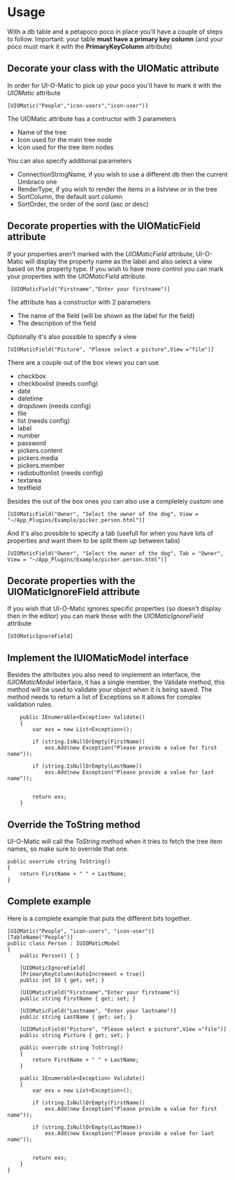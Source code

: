 # Usage #

With a db table and a petapoco poco in place you'll have a couple of steps to follow. Important: your table **must have a primary key column** (and your poco must mark it with the **PrimaryKeyColumn** attribute)


## Decorate your class with the UIOMatic attribute ##

In order for UI-O-Matic to pick up your poco you'll have to mark it with the *UIOMatic* attribute

	[UIOMatic("People","icon-users","icon-user")]

The UIOMatic attribute has a contructor with 3 parameters
	
- Name of the tree
- Icon used for the main tree node
- Icon used for the tree item nodes

You can also specify additional parameters

- ConnectionStringName, if you wish to use a different db then the current Umbraco one
- RenderType, if you wish to render the items in a listview or in the tree
- SortColumn, the default sort column
- SortOrder, the order of the sord (asc or desc) 

## Decorate properties with the UIOMaticField attribute ##

If your properties aren't marked with the *UIOMaticField* attribute, UI-O-Matic will display the property name as the label and also select a view based on the property type. If you wish to have more control you can mark your properties with the *UIOMaticField* attribute.

	 [UIOMaticField("Firstname","Enter your firstname")]

The attribute has a constructor with 2 parameters

- The name of the field (will be shown as the label for the field)
- The description of the field

Optionally it's also possible to specify a view

	[UIOMaticField("Picture", "Please select a picture",View ="file")]

There are a couple out of the box views you can use

- checkbox
- checkboxlist (needs config)
- date
- datetime
- dropdown (needs config)
- file
- list (needs config)
- label
- number
- password
- pickers.content
- pickers.media
- pickers.member
- radiobuttonlist (needs config)
- textarea
- textfield

Besides the out of the box ones you can also use a completely custom one 

 	[UIOMaticField("Owner", "Select the owner of the dog", View = "~/App_Plugins/Example/picker.person.html")]

And it's also possible to specify a tab (usefull for when you have lots of properties and want them to be split them up between tabs)

	[UIOMaticField("Owner", "Select the owner of the dog", Tab = "Owner", View = "~/App_Plugins/Example/picker.person.html")]

## Decorate properties with the UIOMaticIgnoreField attribute ##

If you wish that UI-O-Matic ignores specific properties (so doesn't display then in the editor) you can mark those with the *UIOMaticIgnoreField* attribute

	[UIOMaticIgnoreField]

## Implement the IUIOMaticModel interface ##

Besides the attributes you also need to implement an interface, the *IUIOMaticModel* interface, it has a single member, the Validate method, this method will be used to validate your object when it is being saved. The method needs to return a list of Exceptions so it allows for complex validation rules.

        public IEnumerable<Exception> Validate()
        {
            var exs = new List<Exception>();

            if (string.IsNullOrEmpty(FirstName))
                exs.Add(new Exception("Please provide a value for first name"));

            if (string.IsNullOrEmpty(LastName))
                exs.Add(new Exception("Please provide a value for last name"));


            return exs;
        }

## Override the ToString method ##

UI-O-Matic will call the *ToString* method when it tries to fetch the tree item names, so make sure to override that one.

    public override string ToString()
    {
        return FirstName + " " + LastName;
    }

## Complete example ##
Here is a complete example that puts the different bits together.

    [UIOMatic("People", "icon-users", "icon-user")]
    [TableName("People")]
    public class Person : IUIOMaticModel
    {
        public Person() { }

        [UIOMaticIgnoreField]
        [PrimaryKeyColumn(AutoIncrement = true)]
        public int Id { get; set; }

        [UIOMaticField("Firstname","Enter your firstname")]
        public string FirstName { get; set; }

        [UIOMaticField("Lastname", "Enter your lastname")]
        public string LastName { get; set; }

        [UIOMaticField("Picture", "Please select a picture",View ="file")]
        public string Picture { get; set; }

        public override string ToString()
        {
            return FirstName + " " + LastName;
        }

        public IEnumerable<Exception> Validate()
        {
            var exs = new List<Exception>();

            if (string.IsNullOrEmpty(FirstName))
                exs.Add(new Exception("Please provide a value for first name"));

            if (string.IsNullOrEmpty(LastName))
                exs.Add(new Exception("Please provide a value for last name"));


            return exs;
        }
    }



